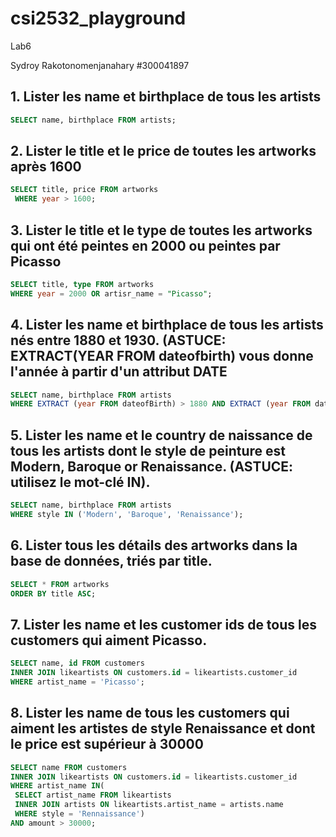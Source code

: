 # csi2532_playground
Lab6

Sydroy Rakotonomenjanahary #300041897

## 1. Lister les name et birthplace de tous les artists

```sql
SELECT name, birthplace FROM artists;
```

## 2. Lister le title et le price de toutes les artworks après 1600

```sql 
SELECT title, price FROM artworks
 WHERE year > 1600;
 ```
 
 ## 3. Lister le title et le type de toutes les artworks qui ont été peintes en 2000 ou peintes par Picasso
 
 ```sql 
 SELECT title, type FROM artworks
 WHERE year = 2000 OR artisr_name = "Picasso";
 ```
 
 ## 4. Lister les name et birthplace de tous les artists nés entre 1880 et 1930. (ASTUCE: EXTRACT(YEAR FROM dateofbirth) vous donne l'année à partir d'un attribut DATE
 
 ```sql 
 SELECT name, birthplace FROM artists
 WHERE EXTRACT (year FROM dateofBirth) > 1880 AND EXTRACT (year FROM dateofBirth) < 1930;
 ```
 
 ## 5. Lister les name et le country de naissance de tous les artists dont le style de peinture est Modern, Baroque or Renaissance. (ASTUCE: utilisez le mot-clé IN).
 
 ```sql
 SELECT name, birthplace FROM artists
 WHERE style IN ('Modern', 'Baroque', 'Renaissance');
 ```
 
 ## 6. Lister tous les détails des artworks dans la base de données, triés par title.
 
 ```sql 
 SELECT * FROM artworks
 ORDER BY title ASC;
 ```
 
 ## 7. Lister les name et les customer ids de tous les customers qui aiment Picasso.
 
 ```sql
 SELECT name, id FROM customers
 INNER JOIN likeartists ON customers.id = likeartists.customer_id
 WHERE artist_name = 'Picasso';
 ```
 
## 8. Lister les name de tous les customers qui aiment les artistes de style Renaissance et dont le price est supérieur à 30000

```sql 
SELECT name FROM customers 
INNER JOIN likeartists ON customers.id = likeartists.customer_id
WHERE artist_name IN(
 SELECT artist_name FROM likeartists
 INNER JOIN artists ON likeartists.artist_name = artists.name
 WHERE style = 'Rennaissance')
AND amount > 30000;
```
 
 


